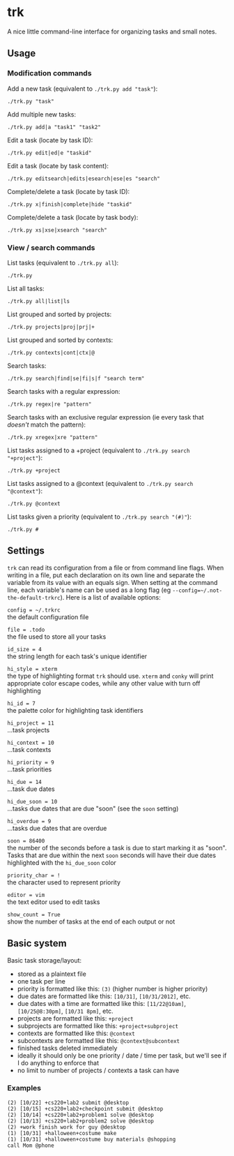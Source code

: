 # trk

A nice little command-line interface for organizing tasks and small notes.

## Usage

### Modification commands

Add a new task (equivalent to `./trk.py add "task"`):

	./trk.py "task"

Add multiple new tasks:

	./trk.py add|a "task1" "task2"

Edit a task (locate by task ID):

	./trk.py edit|ed|e "taskid"

Edit a task (locate by task content):

	./trk.py editsearch|edits|esearch|ese|es "search"

Complete/delete a task (locate by task ID):

	./trk.py x|finish|complete|hide "taskid"

Complete/delete a task (locate by task body):

	./trk.py xs|xse|xsearch "search"

### View / search commands

List tasks (equivalent to `./trk.py all`):

	./trk.py

List all tasks:

	./trk.py all|list|ls

List grouped and sorted by projects:

	./trk.py projects|proj|prj|+

List grouped and sorted by contexts:

	./trk.py contexts|cont|ctx|@

Search tasks:

	./trk.py search|find|se|fi|s|f "search term"

Search tasks with a regular expression:

	./trk.py regex|re "pattern"

Search tasks with an exclusive regular expression (ie every task that *doesn't* match the pattern):

	./trk.py xregex|xre "pattern"

List tasks assigned to a +project (equivalent to `./trk.py search "+project"`):

	./trk.py +project

List tasks assigned to a @context (equivalent to `./trk.py search "@context"`):

	./trk.py @context

List tasks given a priority (equivalent to `./trk.py search "(#)"`):

	./trk.py #

## Settings

`trk` can read its configuration from a file or from command line flags. When writing in a file, put each declaration on its own line and separate the variable from its value with an equals sign. When setting at the command line, each variable's name can be used as a long flag (eg `--config=~/.not-the-default-trkrc`). Here is a list of available options:

`config = ~/.trkrc`  
the default configuration file

`file = .todo`  
the file used to store all your tasks

`id_size = 4`  
the string length for each task's unique identifier

`hi_style = xterm`  
the type of highlighting format `trk` should use. `xterm` and `conky` will print appropriate color escape codes, while any other value with turn off highlighting

`hi_id = 7`  
the palette color for highlighting task identifiers

`hi_project = 11`  
...task projects

`hi_context = 10`  
...task contexts

`hi_priority = 9`  
...task priorities

`hi_due = 14`  
...task due dates

`hi_due_soon = 10`  
...tasks due dates that are due "soon" (see the `soon` setting)

`hi_overdue = 9`  
...tasks due dates that are overdue

`soon = 86400`  
the number of the seconds before a task is due to start marking it as "soon". Tasks that are due within the next `soon` seconds will have their due dates highlighted with the `hi_due_soon` color

`priority_char = !`  
the character used to represent priority

`editor = vim`  
the text editor used to edit tasks

`show_count = True`  
show the number of tasks at the end of each output or not

## Basic system

Basic task storage/layout:

* stored as a plaintext file
* one task per line
* priority is formatted like this: `(3)` (higher number is higher priority)
* due dates are formatted like this: `[10/31]`, `[10/31/2012]`, etc.
* due dates with a time are formatted like this: `[11/22@10am]`, `[10/25@8:30pm]`, `[10/31 8pm]`, etc.
* projects are formatted like this: `+project`
* subprojects are formatted like this: `+project+subproject`
* contexts are formatted like this: `@context`
* subcontexts are formatted like this: `@context@subcontext`
* finished tasks deleted immediately
* ideally it should only be one priority / date / time per task, but we'll see if I do anything to enforce that
* no limit to number of projects / contexts a task can have

### Examples

	(2) [10/22] +cs220+lab2 submit @desktop
	(2) [10/15] +cs220+lab2+checkpoint submit @desktop
	(2) [10/14] +cs220+lab2+problem1 solve @desktop
	(2) [10/13] +cs220+lab2+problem2 solve @desktop
	(2) +work finish work for guy @desktop
	(1) [10/31] +halloween+costume make
	(1) [10/31] +halloween+costume buy materials @shopping
	call Mom @phone
